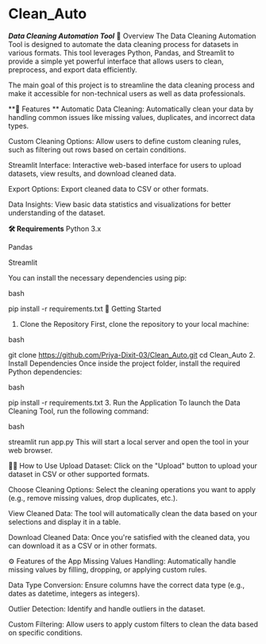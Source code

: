 # Clean_Auto
***Data Cleaning Automation Tool***
🧹 Overview
The Data Cleaning Automation Tool is designed to automate the data cleaning process for datasets in various formats. This tool leverages Python, Pandas, and Streamlit to provide a simple yet powerful interface that allows users to clean, preprocess, and export data efficiently.

The main goal of this project is to streamline the data cleaning process and make it accessible for non-technical users as well as data professionals.

**🚀 Features **
Automatic Data Cleaning: Automatically clean your data by handling common issues like missing values, duplicates, and incorrect data types.

Custom Cleaning Options: Allow users to define custom cleaning rules, such as filtering out rows based on certain conditions.

Streamlit Interface: Interactive web-based interface for users to upload datasets, view results, and download cleaned data.

Export Options: Export cleaned data to CSV or other formats.

Data Insights: View basic data statistics and visualizations for better understanding of the dataset.

**🛠️ Requirements**
Python 3.x

Pandas

Streamlit

You can install the necessary dependencies using pip:

bash
 
 
pip install -r requirements.txt
🚀 Getting Started
1. Clone the Repository
First, clone the repository to your local machine:

bash
 
 
git clone https://github.com/Priya-Dixit-03/Clean_Auto.git
cd Clean_Auto
2. Install Dependencies
Once inside the project folder, install the required Python dependencies:

bash
 
 
pip install -r requirements.txt
3. Run the Application
To launch the Data Cleaning Tool, run the following command:

bash
 
 
streamlit run app.py
This will start a local server and open the tool in your web browser.

🧑‍💻 How to Use
Upload Dataset: Click on the "Upload" button to upload your dataset in CSV or other supported formats.

Choose Cleaning Options: Select the cleaning operations you want to apply (e.g., remove missing values, drop duplicates, etc.).

View Cleaned Data: The tool will automatically clean the data based on your selections and display it in a table.

Download Cleaned Data: Once you're satisfied with the cleaned data, you can download it as a CSV or in other formats.

⚙️ Features of the App
Missing Values Handling: Automatically handle missing values by filling, dropping, or applying custom rules.

Data Type Conversion: Ensure columns have the correct data type (e.g., dates as datetime, integers as integers).

Outlier Detection: Identify and handle outliers in the dataset.

Custom Filtering: Allow users to apply custom filters to clean the data based on specific conditions.

